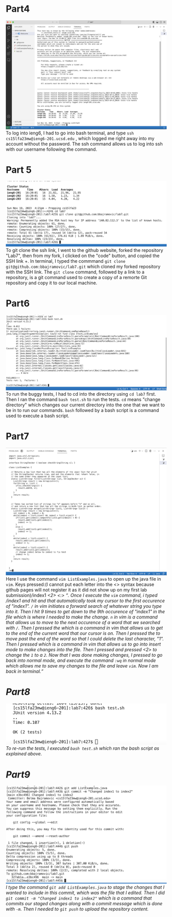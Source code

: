 # Part4

![Image](part4.png)
To log into ieng6, I had to go into bash terminal, and type `ssh cs15lfa23mw@ieng6-201.ucsd.edu` <enter>, which logged me right away into my account without the password. The ssh command allows
us to log into ssh with our username following the command.

# Part 5

![Image](part5.png)
To git clone the ssh link, I went to the github website, forked the repository "Lab7", then from my fork, I clicked on the "code" button, and copied the SSH link <control>+<c>. In terminal,
I typed the commmand `git clone git@github.com:bbajramovic/lab7.git` <enter> which cloned my forked repository with the SSH link. The `git clone` command, followed by a link to a repository, 
is a git command used to create a copy of a remorte Git repository and copy it to our local machine. 

# Part6

![Image](part6.png)
To run the buggy tests, I had to cd into the directory using `cd lab7` <enter> first. Then I ran the command `bash test.sh` <enter> to run the tests. `cd` means "change directory" which changes our current directory into the one that we want to be in to run our commands. `bash` followed by a bash script is a command used to execute a bash script.

# Part7

![Image](part7.png)
Here I use the command `vim ListExamples.java` to open up the java file in `vim`. Keys pressed:(I cannot put each letter into the <> syntax because github pages will not register it as it did not show up on my first lab submission)/index1 <enter> <n key> <n key> <n key> <n key> <n key> <n key> <n key> <n key> <n key> <e key> <rightarrowkey> <i key> <delete> <2> <esc> <:> <w> <q>. Once I execute the `vim` command, i typed /index1 and hit <enter> and that automatically took my cursor to the first occurence of "index1". `/` in vim initiates a forward search of whatever string you type into it. Then I hit <n> 9 times to get down to the 9th occurence of "index1" in the file which is where I needed to make the change. `n` in vim is a command that allows us to move to the next occurence of a word that we searched with `/`. Then I pressed the <e> which is a command in vim that allows us to get to the end of the current word that our cursor is on. Then I pressed the <rightarrowkey> to move past the end of the word so that I could delete the last character, "1". Then I pressed <i> which is a command in vim that allows us to go into insert mode to make changes into the file. Then I pressed <delete> and pressed <2> to change the `1` to a `2`. Now that I was done making changes, I pressed <esc> to go back into normal mode, and execute the command `:wq` in normal mode which allows me to save my changes to the file and leave `vim`. Now I am back in terminal.

# Part8

![Image](part8.png)
To re-run the tests, I executed `bash test.sh` which ran the bash script as explained above. 

# Part9

![Image](part9.png)
I type the command `git add ListExamples.java` to stage the changes that I wanted to include in this commit, which was the file that I edited. Then I did `git commit -m "Changed index1 to index2"` which is a command that commits our staged changes along with a commit message which is done with `-m`. Then I needed to `git push` to upload the repository content.
